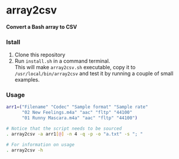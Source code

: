 # array2csv
#### Convert a Bash array to CSV

### Istall

1. Clone this repository
2. Run `install.sh` in a command terminal.  
This will make `array2csv.sh` executable, copy it to `/usr/local/bin/array2csv` and test it by running a couple of small examples.


### Usage

```bash
arr1=("Filename" "Codec" "Sample format" "Sample rate" 
      "02 New Feelings.m4a" "aac" "fltp" "44100"
      "01 Runny Mascara.m4a" "aac" "fltp" "44100")

# Notice that the script needs to be sourced
. array2csv -a arr1[@] -n 4 -q -p -o "a.txt" -s "; "

# For information on usage
. array2csv -h

```


